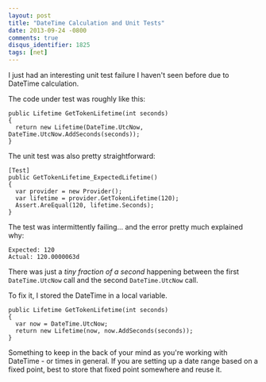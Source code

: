 ```yaml
---
layout: post
title: "DateTime Calculation and Unit Tests"
date: 2013-09-24 -0800
comments: true
disqus_identifier: 1825
tags: [net]
---
```

I just had an interesting unit test failure I haven't seen before due to
DateTime calculation.

The code under test was roughly like this:

    public Lifetime GetTokenLifetime(int seconds)
    {
      return new Lifetime(DateTime.UtcNow, DateTime.UtcNow.AddSeconds(seconds));
    }

The unit test was also pretty straightforward:

    [Test]
    public GetTokenLifetime_ExpectedLifetime()
    {
      var provider = new Provider();
      var lifetime = provider.GetTokenLifetime(120);
      Assert.AreEqual(120, lifetime.Seconds);
    }

The test was intermittently failing... and the error pretty much
explained why:

    Expected: 120
    Actual: 120.0000063d

There was just a *tiny fraction of a second* happening between the first
`DateTime.UtcNow` call and the second `DateTime.UtcNow` call.

To fix it, I stored the DateTime in a local variable.

    public Lifetime GetTokenLifetime(int seconds)
    {
      var now = DateTime.UtcNow;
      return new Lifetime(now, now.AddSeconds(seconds));
    }

Something to keep in the back of your mind as you're working with
DateTime - or times in general. If you are setting up a date range based
on a fixed point, best to store that fixed point somewhere and reuse it.

